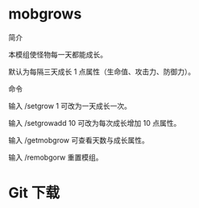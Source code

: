 # mobgrows
简介

本模组使怪物每一天都能成长。

默认为每隔三天成长 1 点属性（生命值、攻击力、防御力）。

命令

输入 /setgrow 1 可改为一天成长一次。

输入 /setgrowadd 10 可改为每次成长增加 10 点属性。

输入 /getmobgrow 可查看天数与成长属性。

输入 /remobgorw 重置模组。

# Git 下载
